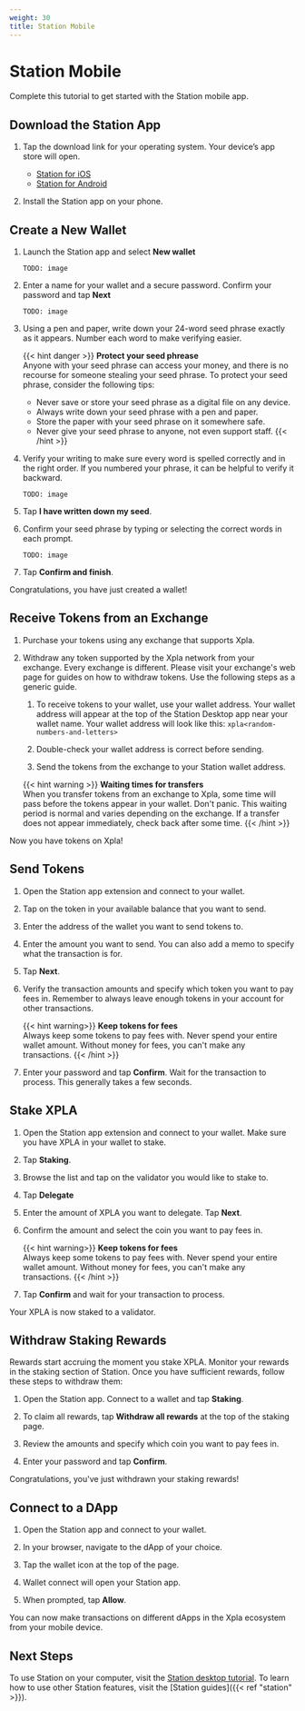 ```yaml
---
weight: 30
title: Station Mobile
---
```


# Station Mobile

Complete this tutorial to get started with the Station mobile app.

## Download the Station App

1. Tap the download link for your operating system. Your device’s app store will open.

   - [Station for iOS](https://apps.apple.com/app/id1548434735)
   - [Station for Android](https://play.google.com/store/apps/details?id=world.c2x.station)

1. Install the Station app on your phone.

## Create a New Wallet

1. Launch the Station app and select **New wallet**

   ```
   TODO: image
   ```

1. Enter a name for your wallet and a secure password. Confirm your password and tap **Next**

   ```
   TODO: image
   ```

1. Using a pen and paper, write down your 24-word seed phrase exactly as it appears. Number each word to make verifying easier.

   {{< hint danger >}}
   **Protect your seed phrease**  
   Anyone with your seed phrase can access your money, and there is no recourse for someone stealing your seed phrase. To protect your seed phrase, consider the following tips:
   - Never save or store your seed phrase as a digital file on any device.
   - Always write down your seed phrase with a pen and paper.
   - Store the paper with your seed phrase on it somewhere safe.
   - Never give your seed phrase to anyone, not even support staff.
   {{< /hint >}}

1. Verify your writing to make sure every word is spelled correctly and in the right order. If you numbered your phrase, it can be helpful to verify it backward.

   ```
   TODO: image
   ```

1. Tap **I have written down my seed**.

1. Confirm your seed phrase by typing or selecting the correct words in each prompt.

   ```
   TODO: image
   ```

1. Tap **Confirm and finish**.

Congratulations, you have just created a wallet!

## Receive Tokens from an Exchange

1. Purchase your tokens using any exchange that supports Xpla.

1. Withdraw any token supported by the Xpla network from your exchange. Every exchange is different. Please visit your exchange's web page for guides on how to withdraw tokens. Use the following steps as a generic guide.

   1. To receive tokens to your wallet, use your wallet address. Your wallet address will appear at the top of the Station Desktop app near your wallet name. Your wallet address will look like this: `xpla<random-numbers-and-letters>`

   1. Double-check your wallet address is correct before sending.

   1. Send the tokens from the exchange to your Station wallet address.

   {{< hint warning >}}
   **Waiting times for transfers**  
   When you transfer tokens from an exchange to Xpla, some time will pass before the tokens appear in your wallet. Don't panic. This waiting period is normal and varies depending on the exchange. If a transfer does not appear immediately, check back after some time.
   {{< /hint >}}

Now you have tokens on Xpla!

## Send Tokens

1. Open the Station app extension and connect to your wallet.

1. Tap on the token in your available balance that you want to send.  

1. Enter the address of the wallet you want to send tokens to.  

1. Enter the amount you want to send. You can also add a memo to specify what the transaction is for.  

1. Tap **Next**.

1. Verify the transaction amounts and specify which token you want to pay fees in. Remember to always leave enough tokens in your account for other transactions.

   {{< hint warning>}}
   **Keep tokens for fees**  
   Always keep some tokens to pay fees with. Never spend your entire wallet amount. Without money for fees, you can't make any transactions.
   {{< /hint >}}

1.  Enter your password and tap **Confirm**. Wait for the transaction to process. This generally takes a few seconds.

## Stake XPLA

1. Open the Station app extension and connect to your wallet. Make sure you have XPLA in your wallet to stake.

1. Tap **Staking**.

1. Browse the list and tap on the validator you would like to stake to.

1. Tap **Delegate**

1. Enter the amount of XPLA you want to delegate. Tap **Next**.

1. Confirm the amount and select the coin you want to pay fees in.

   {{< hint warning>}}
   **Keep tokens for fees**  
   Always keep some tokens to pay fees with. Never spend your entire wallet amount. Without money for fees, you can't make any transactions.
   {{< /hint >}}

1. Tap **Confirm** and wait for your transaction to process.

Your XPLA is now staked to a validator.

## Withdraw Staking Rewards

Rewards start accruing the moment you stake XPLA. Monitor your rewards in the staking section of Station. Once you have sufficient rewards, follow these steps to withdraw them:

1. Open the Station app. Connect to a wallet and tap **Staking**.

1. To claim all rewards, tap **Withdraw all rewards** at the top of the staking page.

1. Review the amounts and specify which coin you want to pay fees in.

1. Enter your password and tap **Confirm**.

Congratulations, you've just withdrawn your staking rewards!

## Connect to a DApp

1. Open the Station app and connect to your wallet.

1. In your browser, navigate to the dApp of your choice. 

1. Tap the wallet icon at the top of the page.

1. Wallet connect will open your Station app.

1. When prompted, tap **Allow**.

You can now make transactions on different dApps in the Xpla ecosystem from your mobile device. 

## Next Steps

To use Station on your computer, visit the [Station desktop tutorial](station-desktop.md). To learn how to use other Station features, visit the [Station guides]({{< ref "station" >}}).

